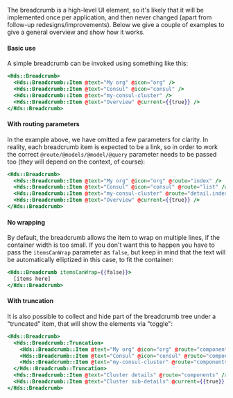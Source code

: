The breadcrumb is a high-level UI element, so it's likely that it will be implemented once per application, and then never changed (apart from follow-up redesigns/improvements). Below we give a couple of examples to give a general overview and show how it works.

#### Basic use

A simple breadcrumb can be invoked using something like this:

```handlebars
<Hds::Breadcrumb>
  <Hds::Breadcrumb::Item @text="My org" @icon="org" />
  <Hds::Breadcrumb::Item @text="Consul" @icon="consul" />
  <Hds::Breadcrumb::Item @text="my-consul-cluster" />
  <Hds::Breadcrumb::Item @text="Overview" @current={{true}} />
</Hds::Breadcrumb>
```

#### With routing parameters

In the example above, we have omitted a few parameters for clarity. In reality, each breadcrumb item is expected to be a link, so in order to work the correct `@route/@models/@model/@query` parameter needs to be passed too (they will depend on the context, of course):

```handlebars
<Hds::Breadcrumb>
  <Hds::Breadcrumb::Item @text="My org" @icon="org" @route="index" />
  <Hds::Breadcrumb::Item @text="Consul" @icon="consul" @route="list" />
  <Hds::Breadcrumb::Item @text="my-consul-cluster" @route="detail.index" @model={{@cluster.id}} />
  <Hds::Breadcrumb::Item @text="Overview" @current={{true}} />
</Hds::Breadcrumb>
```

#### No wrapping

By default, the breadcrumb allows the item to wrap on multiple lines, if the container width is too small. If you don't want this to happen you have to pass the `itemsCanWrap` parameter as `false`, but keep in mind that the text will be automatically elliptized in this case, to fit the container:

```handlebars
<Hds::Breadcrumb itemsCanWrap={{false}}>
  [items here]
</Hds::Breadcrumb>
```

#### With truncation

It is also possible to collect and hide part of the breadcrumb tree under a "truncated" item, that will show the elements via "toggle":

```handlebars
<Hds::Breadcrumb>
  <Hds::Breadcrumb::Truncation>
    <Hds::Breadcrumb::Item @text="My org" @icon="org" @route="components" />
    <Hds::Breadcrumb::Item @text="Consul" @icon="consul" @route="components" />
    <Hds::Breadcrumb::Item @text="my-consul-cluster" @route="components" />
  </Hds::Breadcrumb::Truncation>
  <Hds::Breadcrumb::Item @text="Cluster details" @route="components" />
  <Hds::Breadcrumb::Item @text="Cluster sub-details" @current={{true}} />
</Hds::Breadcrumb>
```